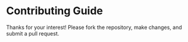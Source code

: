 # Contributing Guide

Thanks for your interest! Please fork the repository, make changes, and submit a pull request.
